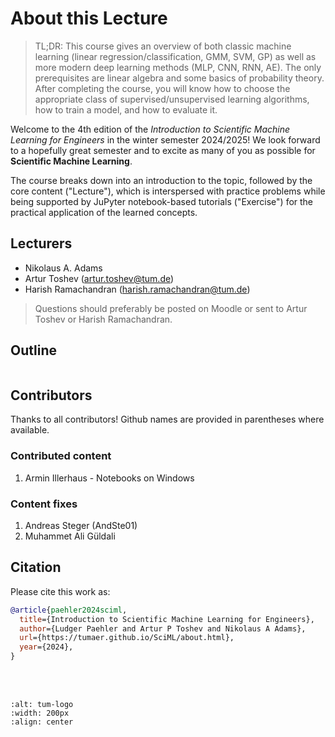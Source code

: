 # About this Lecture

> TL;DR: This course gives an overview of both classic machine learning (linear regression/classification, GMM, SVM, GP) as well as more modern deep learning methods (MLP, CNN, RNN, AE). The only prerequisites are linear algebra and some basics of probability theory. After completing the course, you will know how to choose the appropriate class of supervised/unsupervised learning algorithms, how to train a model, and how to evaluate it.

Welcome to the 4th edition of the *Introduction to Scientific Machine Learning for Engineers* in the winter semester 2024/2025! We look forward to a hopefully great semester and to excite as many of you as possible for **Scientific Machine Learning**.

The course breaks down into an introduction to the topic, followed by the core content ("Lecture"), which is interspersed with practice problems while being supported by JuPyter notebook-based tutorials ("Exercise") for the practical application of the learned concepts.

## Lecturers

- Nikolaus A. Adams
- Artur Toshev ([artur.toshev@tum.de](mailto:artur.toshev@tum.de))
- Harish Ramachandran ([harish.ramachandran@tum.de](mailto:harish.ramachandran@tum.de))

> Questions should preferably be posted on Moodle or sent to Artur Toshev or Harish Ramachandran.

## Outline

```{tableofcontents}
```

## Contributors

Thanks to all contributors! Github names are provided in parentheses where available.

### Contributed content

1. Armin Illerhaus - Notebooks on Windows

### Content fixes

1. Andreas Steger (AndSte01)
2. Muhammet Ali Güldali

## Citation

Please cite this work as:

```bibtex
@article{paehler2024sciml,
  title={Introduction to Scientific Machine Learning for Engineers},
  author={Ludger Paehler and Artur P Toshev and Nikolaus A Adams},
  url={https://tumaer.github.io/SciML/about.html},
  year={2024},
}
```

<br>
<br>

```{image} imgs/assets/tum_logo.png
:alt: tum-logo
:width: 200px
:align: center
```
